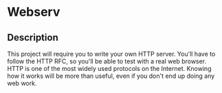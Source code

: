 # Webserv

## Description 

This project will require you to write your own HTTP server. You'll have to follow the HTTP RFC, so you'll be able to test with a real web browser. HTTP is one of the most widely used protocols on the Internet.
Knowing how it works will be more than useful, even if you don't end up doing any web work.
